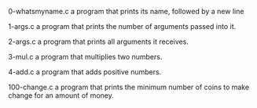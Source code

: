 0-whatsmyname.c		a program that prints its name, followed by a new line

1-args.c		a program that prints the number of arguments passed into it.

2-args.c		a program that prints all arguments it receives.

3-mul.c			a program that multiplies two numbers.

4-add.c			a program that adds positive numbers.

100-change.c		a program that prints the minimum number of coins to make change for an amount of money.


